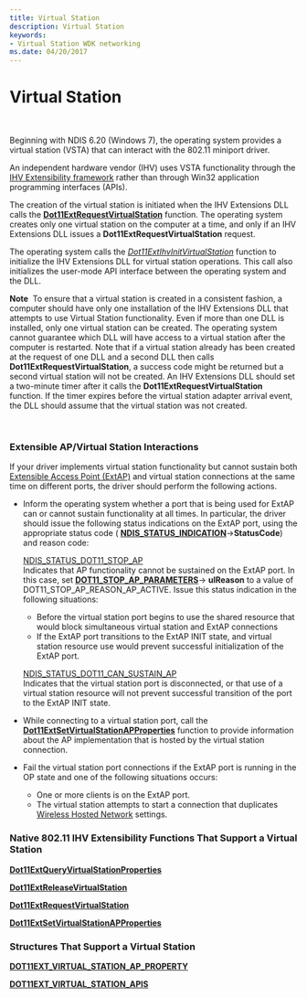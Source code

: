```yaml
---
title: Virtual Station
description: Virtual Station
keywords:
- Virtual Station WDK networking
ms.date: 04/20/2017
---
```


# Virtual Station




 

Beginning with NDIS 6.20 (Windows 7), the operating system provides a virtual station (VSTA) that can interact with the 802.11 miniport driver.

An independent hardware vendor (IHV) uses VSTA functionality through the [IHV Extensibility framework](overview-of-ihv-extensibility.md) rather than through Win32 application programming interfaces (APIs).

The creation of the virtual station is initiated when the IHV Extensions DLL calls the [**Dot11ExtRequestVirtualStation**](/windows-hardware/drivers/ddi/wlanihv/nc-wlanihv-dot11ext_request_virtual_station) function. The operating system creates only one virtual station on the computer at a time, and only if an IHV Extensions DLL issues a **Dot11ExtRequestVirtualStation** request.

The operating system calls the [*Dot11ExtIhvInitVirtualStation*](/windows-hardware/drivers/ddi/wlanihv/nc-wlanihv-dot11extihv_init_virtual_station) function to initialize the IHV Extensions DLL for virtual station operations. This call also initializes the user-mode API interface between the operating system and the DLL.

**Note**  To ensure that a virtual station is created in a consistent fashion, a computer should have only one installation of the IHV Extensions DLL that attempts to use Virtual Station functionality. Even if more than one DLL is installed, only one virtual station can be created. The operating system cannot guarantee which DLL will have access to a virtual station after the computer is restarted. Note that if a virtual station already has been created at the request of one DLL and a second DLL then calls **Dot11ExtRequestVirtualStation**, a success code might be returned but a second virtual station will not be created.
An IHV Extensions DLL should set a two-minute timer after it calls the **Dot11ExtRequestVirtualStation** function. If the timer expires before the virtual station adapter arrival event, the DLL should assume that the virtual station was not created.

 

### <a href="" id="extensible-ap-virtual-station-interactions"></a> Extensible AP/Virtual Station Interactions

If your driver implements virtual station functionality but cannot sustain both [Extensible Access Point (ExtAP)](/previous-versions/windows/hardware/wireless/extensible-access-point-operation-mode) and virtual station connections at the same time on different ports, the driver should perform the following actions.

-   Inform the operating system whether a port that is being used for ExtAP can or cannot sustain functionality at all times. In particular, the driver should issue the following status indications on the ExtAP port, using the appropriate status code ( [**NDIS\_STATUS\_INDICATION**](/windows-hardware/drivers/ddi/ndis/ns-ndis-_ndis_status_indication)-&gt;**StatusCode**) and reason code:

    <a href="" id="ndis-status-dot11-stop-ap"></a>[NDIS\_STATUS\_DOT11\_STOP\_AP](/previous-versions/windows/hardware/wireless/ndis-status-dot11-stop-ap)  
    Indicates that AP functionality cannot be sustained on the ExtAP port. In this case, set [**DOT11\_STOP\_AP\_PARAMETERS**](/windows-hardware/drivers/ddi/windot11/ns-windot11-_dot11_stop_ap_parameters)-&gt; **ulReason** to a value of DOT11\_STOP\_AP\_REASON\_AP\_ACTIVE. Issue this status indication in the following situations:

    -   Before the virtual station port begins to use the shared resource that would block simultaneous virtual station and ExtAP connections
    -   If the ExtAP port transitions to the ExtAP INIT state, and virtual station resource use would prevent successful initialization of the ExtAP port.

    <a href="" id="---------ndis-status-dot11-can-sustain-ap"></a>[NDIS\_STATUS\_DOT11\_CAN\_SUSTAIN\_AP](/previous-versions/windows/hardware/wireless/ndis-status-dot11-can-sustain-ap)  
    Indicates that the virtual station port is disconnected, or that use of a virtual station resource will not prevent successful transition of the port to the ExtAP INIT state.

-   While connecting to a virtual station port, call the [**Dot11ExtSetVirtualStationAPProperties**](/windows-hardware/drivers/ddi/wlanihv/nc-wlanihv-dot11ext_set_virtual_station_ap_properties) function to provide information about the AP implementation that is hosted by the virtual station connection.

-   Fail the virtual station port connections if the ExtAP port is running in the OP state and one of the following situations occurs:
    -   One or more clients is on the ExtAP port.
    -   The virtual station attempts to start a connection that duplicates [Wireless Hosted Network](/windows/win32/nativewifi/about-the-wireless-hosted-network) settings.

### <a href="" id="native-802-11-ihv-extensibility-functions-that-support-a-virtual-stati"></a> Native 802.11 IHV Extensibility Functions That Support a Virtual Station

[**Dot11ExtQueryVirtualStationProperties**](/windows-hardware/drivers/ddi/wlanihv/nc-wlanihv-dot11ext_query_virtual_station_properties)

[**Dot11ExtReleaseVirtualStation**](/windows-hardware/drivers/ddi/wlanihv/nc-wlanihv-dot11ext_release_virtual_station)

[**Dot11ExtRequestVirtualStation**](/windows-hardware/drivers/ddi/wlanihv/nc-wlanihv-dot11ext_request_virtual_station)

[**Dot11ExtSetVirtualStationAPProperties**](/windows-hardware/drivers/ddi/wlanihv/nc-wlanihv-dot11ext_set_virtual_station_ap_properties)

### <a href="" id="structures-that-support-a-virtual-station"></a> Structures That Support a Virtual Station

[**DOT11EXT\_VIRTUAL\_STATION\_AP\_PROPERTY**](/windows-hardware/drivers/ddi/wlanihv/ns-wlanihv-_dot11ext_virtual_station_ap_property)

[**DOT11EXT\_VIRTUAL\_STATION\_APIS**](/windows-hardware/drivers/ddi/wlanihv/ns-wlanihv-_dot11ext_virtual_station_apis)

 

 
